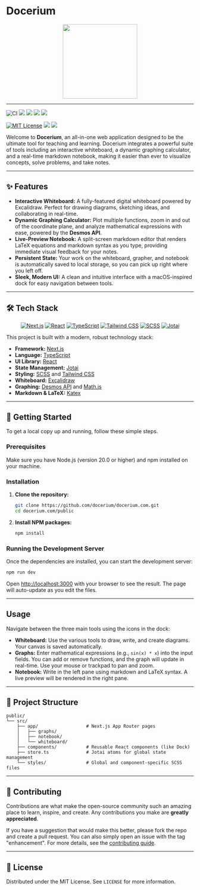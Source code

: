 # Docerium

<div align="center">

<img src = "public/src/app/favicon.ico" height=200 width=200>

</div>

---

<p align="center">
    
  ![CI](https://github.com/docerium/docerium.com/actions/workflows/ci.yml/badge.svg)
  <a href="https://github.com/docerium/docerium.com/stargazers"><img src="https://img.shields.io/github/stars/docerium/docerium.com?style=for-the-badge&logo=github&color=C9CBFF&logoColor=white" /></a>
  <a href="https://github.com/docerium/docerium.com/network/members"><img src="https://img.shields.io/github/forks/docerium/docerium.com?style=for-the-badge&logo=github&color=C9CBFF&logoColor=white" /></a>
  <a href="https://github.com/docerium/docerium.com/issues"><img src="https://img.shields.io/github/issues/docerium/docerium.com?style=for-the-badge&logo=github&color=C9CBFF&logoColor=white" /></a>
  <a href="https://github.com/docerium/docerium.com/graphs/contributors"><img src="https://img.shields.io/github/contributors/docerium/docerium.com?style=for-the-badge&logo=github&color=C9CBFF&logoColor=white" /></a>
</p>

<p align="center">

[![MIT License](https://img.shields.io/badge/License-MIT-blue.svg?style=for-the-badge&logo=github&color=C9CBFF&logoColor=white)](https://choosealicense.com/licenses/mit/)
<img src="https://img.shields.io/github/repo-size/docerium/docerium.com?style=for-the-badge&logo=github&color=C9CBFF&logoColor=white" />
<img src="https://img.shields.io/github/last-commit/docerium/docerium.com?style=for-the-badge&logo=github&color=C9CBFF&logoColor=white" />

</p>

Welcome to **Docerium**, an all-in-one web application designed to be the ultimate tool for teaching and learning. Docerium integrates a powerful suite of tools including an interactive whiteboard, a dynamic graphing calculator, and a real-time markdown notebook, making it easier than ever to visualize concepts, solve problems, and take notes.

---

## ✨ Features

- **Interactive Whiteboard:** A fully-featured digital whiteboard powered by Excalidraw. Perfect for drawing diagrams, sketching ideas, and collaborating in real-time.
- **Dynamic Graphing Calculator:** Plot multiple functions, zoom in and out of the coordinate plane, and analyze mathematical expressions with ease, powered by the **Desmos API**.
- **Live-Preview Notebook:** A split-screen markdown editor that renders LaTeX equations and markdown syntax as you type, providing immediate visual feedback for your notes.
- **Persistent State:** Your work on the whiteboard, grapher, and notebook is automatically saved to local storage, so you can pick up right where you left off.
- **Sleek, Modern UI:** A clean and intuitive interface with a macOS-inspired dock for easy navigation between tools.

---

## 🛠️ Tech Stack

<p align="center">
  <a href="https://nextjs.org/" target="_blank"><img src="https://img.shields.io/badge/Next.js-000000?style=for-the-badge&logo=next.js&logoColor=white" alt="Next.js"></a>
  <a href="https://react.dev/" target="_blank"><img src="https://img.shields.io/badge/React-20232A?style=for-the-badge&logo=react&logoColor=61DAFB" alt="React"></a>
  <a href="https://www.typescriptlang.org/" target="_blank"><img src="https://img.shields.io/badge/TypeScript-3178C6?style=for-the-badge&logo=typescript&logoColor=white" alt="TypeScript"></a>
  <a href="https://tailwindcss.com/" target="_blank"><img src="https://img.shields.io/badge/Tailwind_CSS-38B2AC?style=for-the-badge&logo=tailwind-css&logoColor=white" alt="Tailwind CSS"></a>
  <a href="https://sass-lang.com/" target="_blank"><img src="https://img.shields.io/badge/SCSS-CC6699?style=for-the-badge&logo=sass&logoColor=white" alt="SCSS"></a>
  <a href="https://jotai.org/" target="_blank"><img src="https://img.shields.io/badge/Jotai-000000?style=for-the-badge&logo=jotai&logoColor=white" alt="Jotai"></a>
</p>

This project is built with a modern, robust technology stack:

- **Framework:** [Next.js](https://nextjs.org/)
- **Language:** [TypeScript](https://www.typescriptlang.org/)
- **UI Library:** [React](https://reactjs.org/)
- **State Management:** [Jotai](https://jotai.org/)
- **Styling:** [SCSS](https://sass-lang.com/) and [Tailwind CSS](https://tailwindcss.com/)
- **Whiteboard:** [Excalidraw](https://excalidraw.com/)
- **Graphing:** [Desmos API](https://www.desmos.com/api/v1.8/docs/index.html) and [Math.js](https://mathjs.org/)
- **Markdown & LaTeX:** [Katex](https://katex.org/)

---

## 🚀 Getting Started

To get a local copy up and running, follow these simple steps.

### Prerequisites

Make sure you have Node.js (version 20.0 or higher) and npm installed on your machine.

### Installation

1.  **Clone the repository:**

    ```bash
    git clone https://github.com/docerium/docerium.com.git
    cd docerium.com/public
    ```

2.  **Install NPM packages:**
    ```bash
    npm install
    ```

### Running the Development Server

Once the dependencies are installed, you can start the development server:

```bash
npm run dev
```

Open [http://localhost:3000](http://localhost:3000) with your browser to see the result. The page will auto-update as you edit the files.

---

## Usage

Navigate between the three main tools using the icons in the dock:

- **Whiteboard:** Use the various tools to draw, write, and create diagrams. Your canvas is saved automatically.
- **Graphs:** Enter mathematical expressions (e.g., `sin(x) * x`) into the input fields. You can add or remove functions, and the graph will update in real-time. Use your mouse or trackpad to pan and zoom.
- **Notebook:** Write in the left pane using markdown and LaTeX syntax. A live preview will be rendered in the right pane.

---

## 📂 Project Structure

```
public/
└── src/
    ├── app/                  # Next.js App Router pages
    │   ├── graphs/
    │   ├── notebook/
    │   └── whiteboard/
    ├── components/           # Reusable React components (like Dock)
    ├── store.ts              # Jotai atoms for global state management
    └── styles/               # Global and component-specific SCSS files
```

---

## 🤝 Contributing

Contributions are what make the open-source community such an amazing place to learn, inspire, and create. Any contributions you make are **greatly appreciated**.

If you have a suggestion that would make this better, please fork the repo and create a pull request. You can also simply open an issue with the tag "enhancement". For more details, see the [contributing guide](CONTRIBUTING.md).

---

## 📄 License

Distributed under the MIT License. See `LICENSE` for more information.
